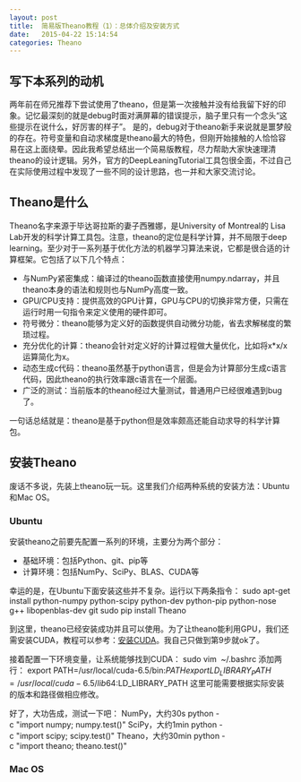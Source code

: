 ```yaml
---
layout: post
title:  简易版Theano教程（1）：总体介绍及安装方式
date:   2015-04-22 15:14:54
categories: Theano
---
```


## 写下本系列的动机
两年前在师兄推荐下尝试使用了theano，但是第一次接触并没有给我留下好的印象。记忆最深刻的就是debug时面对满屏幕的错误提示，脑子里只有一个念头“这些提示在说什么，好厉害的样子”。
是的，debug对于theano新手来说就是噩梦般的存在。符号变量和自动求梯度是theano最大的特色，但刚开始接触的人恰恰容易在这上面绕晕。因此我希望总结出一个简易版教程，尽力帮助大家快速理清theano的设计逻辑。另外，官方的DeepLeaningTutorial工具包很全面，不过自己在实际使用过程中发现了一些不同的设计思路，也一并和大家交流讨论。

## Theano是什么
Theano名字来源于毕达哥拉斯的妻子西雅娜，是University of Montreal的 Lisa Lab开发的科学计算工具包。注意，theano的定位是科学计算，并不局限于deep learning。至少对于一系列基于优化方法的机器学习算法来说，它都是很合适的计算框架。它包括了以下几个特点：
- 与NumPy紧密集成：编译过的theano函数直接使用numpy.ndarray，并且theano本身的语法和规则也与NumPy高度一致。
- GPU/CPU支持：提供高效的GPU计算，GPU与CPU的切换非常方便，只需在运行时用一句指令来定义使用的硬件即可。
- 符号微分：theano能够为定义好的函数提供自动微分功能，省去求解梯度的繁琐过程。
- 充分优化的计算：theano会针对定义好的计算过程做大量优化，比如将x\*x/x运算简化为x。
- 动态生成c代码：theano虽然基于python语言，但是会为计算部分生成c语言代码，因此theano的执行效率跟c语言在一个层面。
- 广泛的测试：当前版本的theano经过大量测试，普通用户已经很难遇到bug了。

一句话总结就是：theano是基于python但是效率颇高还能自动求导的科学计算包。

## 安装Theano
废话不多说，先装上theano玩一玩。这里我们介绍两种系统的安装方法：Ubuntu和Mac OS。

### Ubuntu
安装theano之前要先配置一系列的环境，主要分为两个部分：
- 基础环境：包括Python、git、pip等
- 计算环境：包括NumPy、SciPy、BLAS、CUDA等

幸运的是，在Ubuntu下面安装这些并不复杂。运行以下两条指令：
	sudo apt-get install python-numpy python-scipy python-dev python-pip python-nose g\+\+ libopenblas-dev git
	sudo pip install Theano
	
到这里，theano已经安装成功并且可以使用。为了让theano能利用GPU，我们还需安装CUDA，教程可以参考：[安装CUDA](http://blog.csdn.net/silangquan/article/details/9473613)。我自己只做到第9步就ok了。

接着配置一下环境变量，让系统能够找到CUDA：
	sudo vim  \~/.bashrc
添加两行：
	export PATH=/usr/local/cuda-6.5/bin:$PATH
	export LD_LIBRARY_PATH=/usr/local/cuda-6.5/lib64:$LD_LIBRARY_PATH
这里可能需要根据实际安装的版本和路径做相应修改。

好了，大功告成，测试一下吧：
NumPy，大约30s
	python -c "import numpy; numpy.test()"
SciPy，大约1min
	python -c "import scipy; scipy.test()"
Theano，大约30min
	 python -c "import theano; theano.test()"

### Mac OS

